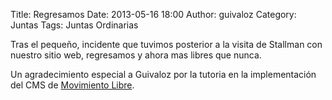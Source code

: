 Title: Regresamos
Date: 2013-05-16 18:00
Author: guivaloz
Category: Juntas
Tags: Juntas Ordinarias

Tras el pequeño, incidente que tuvimos posterior a la visita de Stallman con nuestro sitio web, regresamos y ahora mas libres que nunca.

Un agradecimiento especial a Guivaloz por la tutoria en la implementación del CMS de [Movimiento Libre](http://www.movimientolibre.com).
